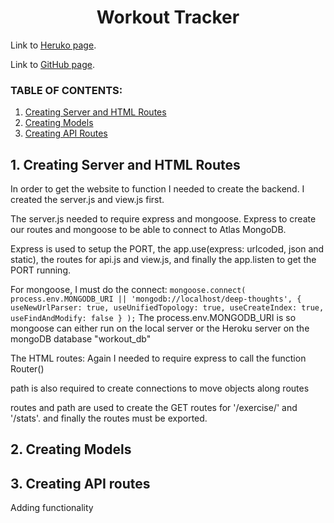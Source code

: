 <h1 align ="center"> Workout Tracker </h1>

Link to [Heruko page](https://workout-tracker200.herokuapp.com/).

Link to [GitHub page](https://github.com/ksfallon/Workout-Tracker).

### **TABLE OF CONTENTS:**
1. [Creating Server and HTML Routes](#1-creating-server-and-html-routes)
2. [Creating Models](#1-creating-models)
3. [Creating API Routes](#1-creating-api-routes)

## 1. Creating Server and HTML Routes
In order to get the website to function I needed to create the backend. I created the server.js and view.js first. 

The server.js needed to require express and mongoose. Express to create our routes and mongoose to be able to connect to Atlas MongoDB.

Express is used to setup the PORT, the app.use(express: urlcoded, json and static), the routes for api.js and view.js, and finally the app.listen to get the PORT running.

For mongoose, I must do the connect:
`mongoose.connect(
  process.env.MONGODB_URI || 'mongodb://localhost/deep-thoughts',
  {
    useNewUrlParser: true,
    useUnifiedTopology: true,
    useCreateIndex: true,
    useFindAndModify: false
  }
);`
The process.env.MONGODB_URI is so mongoose can either run on the local server or the Heroku server on the mongoDB database "workout_db"

The HTML routes:
Again I needed to require express to call the function Router()

path is also required to create connections to move objects along routes

routes and path are used to create the GET routes for '/exercise/' and '/stats'. and finally the routes must be exported.
## 2. Creating Models
## 3. Creating API routes
Adding functionality
